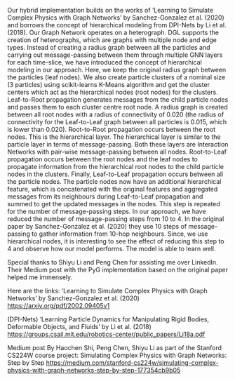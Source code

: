 Our hybrid implementation builds on the works of ‘Learning to Simulate Complex Physics with Graph Networks’ by Sanchez-Gonzalez et al. (2020) and borrows the concept of hierarchical modeling from DPI-Nets by Li et al. (2018).
Our Graph Network operates on a heterograph. DGL supports the creation of heterographs, which are graphs with multiple node and edge types. Instead of creating a radius graph between all the particles and carrying out message-passing between them through multiple GNN layers for each time-slice, we have introduced the concept of hierarchical modeling in our approach. Here, we keep the original radius graph between the particles (leaf nodes). We also create particle clusters of a nominal size (3 particles) using scikit-learns K-Means algorithm and get the cluster centers which act as the hierarchical nodes (root nodes) for the clusters. Leaf-to-Root propagation generates messages from the child particle nodes and passes them to each cluster centre root node. A radius graph is created between all root nodes with a radius of connectivity of 0.020 (the radius of connectivity for the Leaf-to-Leaf graph between all particles is 0.015, which is lower than 0.020). Root-to-Root propagation occurs between the root nodes. This is the hierarchical layer. The hierarchical layer is similar to the particle layer in terms of message-passing. Both these layers are Interaction Networks with pair-wise message-passing between all nodes. Root-to-Leaf propagation occurs between the root nodes and the leaf nodes to propagate information from the hierarchical root nodes to the child particle nodes in the clusters. Finally, Leaf-to-Leaf propagation occurs between all the particle nodes. The particle nodes now have an additional hierarchical feature, which is concatenated with the original features and aggregated messages from its neighbours during Leaf-to-Leaf propagation and summed to get the updated messages in the nodes. This step is repeated for the number of message-passing steps. In our approach, we have reduced the number of message-passing steps from 10 to 4. In the original paper by Sanchez-Gonzalez et al. (2020) they use 10 steps of message-passing to gather information from 10-hop neighbours. Since, we use hierarchical nodes, it is interesting to see the effect of reducing this step to 4 and observe how our model performs. The model is able to learn well.

Special thanks to Shiyu Li and Peng Chen for assisting me over LinkedIn. Their Medium post with the PyG implementation based on the original paper helped me immensely.

Here are the links:
‘Learning to Simulate Complex Physics with Graph Networks’ by Sanchez-Gonzalez et al. (2020)
https://arxiv.org/pdf/2002.09405v1

(DPI-Nets)
‘Learning Particle Dynamics for Manipulating Rigid Bodies, Deformable Objects, and Fluids’ by Li et al. (2018)
https://groups.csail.mit.edu/robotics-center/public_papers/Li18a.pdf

Medium post By Haochen Shi, Peng Chen, Shiyu Li as part of the Stanford CS224W course project:
Simulating Complex Physics with Graph Networks: Step by Step
https://medium.com/stanford-cs224w/simulating-complex-physics-with-graph-networks-step-by-step-177354cb9b05
